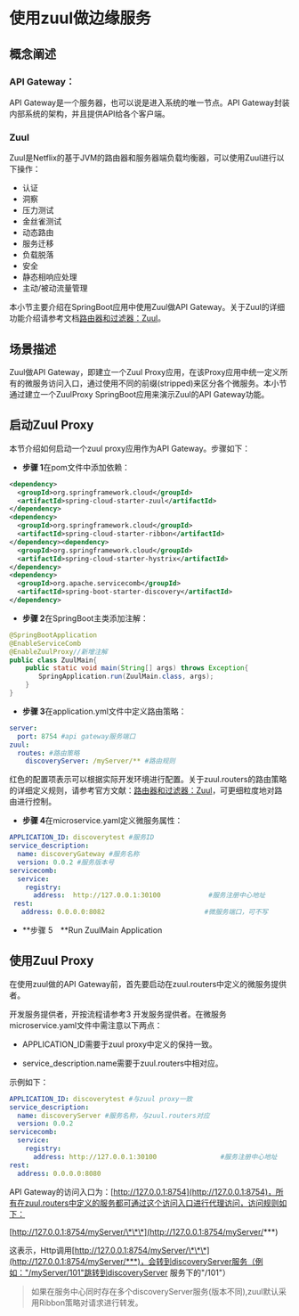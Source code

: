# 使用zuul做边缘服务

## 概念阐述

### API Gateway：

API Gateway是一个服务器，也可以说是进入系统的唯一节点。API Gateway封装内部系统的架构，并且提供API给各个客户端。

### Zuul

Zuul是Netflix的基于JVM的路由器和服务器端负载均衡器，可以使用Zuul进行以下操作：

* 认证
* 洞察
* 压力测试
* 金丝雀测试
* 动态路由
* 服务迁移
* 负载脱落
* 安全
* 静态相响应处理
* 主动/被动流量管理

本小节主要介绍在SpringBoot应用中使用Zuul做API Gateway。关于Zuul的详细功能介绍请参考文档[路由器和过滤器：Zuul](https://springcloud.cc/spring-cloud-dalston.html#_router_and_filter_zuul)。

## 场景描述

Zuul做API Gateway，即建立一个Zuul Proxy应用，在该Proxy应用中统一定义所有的微服务访问入口，通过使用不同的前缀\(stripped\)来区分各个微服务。本小节通过建立一个ZuulProxy SpringBoot应用来演示Zuul的API Gateway功能。

## 启动Zuul Proxy

本节介绍如何启动一个zuul proxy应用作为API Gateway。步骤如下：

* **步骤 1**在pom文件中添加依赖：

```xml
<dependency> 
  <groupId>org.springframework.cloud</groupId>  
  <artifactId>spring-cloud-starter-zuul</artifactId> 
</dependency>
<dependency> 
  <groupId>org.springframework.cloud</groupId>  
  <artifactId>spring-cloud-starter-ribbon</artifactId> 
</dependency><dependency> 
  <groupId>org.springframework.cloud</groupId>  
  <artifactId>spring-cloud-starter-hystrix</artifactId> 
</dependency>
<dependency> 
  <groupId>org.apache.servicecomb</groupId>  
  <artifactId>spring-boot-starter-discovery</artifactId> 
</dependency>
```

* **步骤 2**在SpringBoot主类添加注解：

```java
@SpringBootApplication
@EnableServiceComb
@EnableZuulProxy//新增注解
public class ZuulMain{
    public static void main(String[] args) throws Exception{
　　    SpringApplication.run(ZuulMain.class, args);
    }
}
```

* **步骤 3**在application.yml文件中定义路由策略：

```yaml
server: 
  port: 8754 #api gateway服务端口
zuul: 
  routes: #路由策略
    discoveryServer: /myServer/** #路由规则
```

红色的配置项表示可以根据实际开发环境进行配置。关于zuul.routers的路由策略的详细定义规则，请参考官方文献：[路由器和过滤器：Zuul](https://springcloud.cc/spring-cloud-dalston.html#_router_and_filter_zuul)，可更细粒度地对路由进行控制。

* **步骤 4**在microservice.yaml定义微服务属性：

```yaml
APPLICATION_ID: discoverytest #服务ID
service_description: 
  name: discoveryGateway #服务名称
  version: 0.0.2 #服务版本号
servicecomb: 
  service: 
    registry: 
      address:  http://127.0.0.1:30100            #服务注册中心地址
 rest: 
   address: 0.0.0.0:8082                         #微服务端口，可不写
```

* **步骤 5　**Run ZuulMain Application

## 使用Zuul Proxy

在使用zuul做的API Gateway前，首先要启动在zuul.routers中定义的微服务提供者。

开发服务提供者，开按流程请参考3 开发服务提供者。在微服务microservice.yaml文件中需注意以下两点：

* APPLICATION\_ID需要于zuul proxy中定义的保持一致。

* service\_description.name需要于zuul.routers中相对应。

示例如下：

```yaml
APPLICATION_ID: discoverytest #与zuul proxy一致
service_description: 
  name: discoveryServer #服务名称，与zuul.routers对应
  version: 0.0.2
servicecomb: 
  service: 
    registry: 
      address: http://127.0.0.1:30100                #服务注册中心地址
rest: 
  address: 0.0.0.0:8080
```

API Gateway的访问入口为：[http://127.0.0.1:8754](http://127.0.0.1:8754)，所有在zuul.routers中定义的服务都可通过这个访问入口进行代理访问，访问规则如下：

[http://127.0.0.1:8754/myServer/\*\*\*](http://127.0.0.1:8754/myServer/***)

这表示，Http调用[http://127.0.0.1:8754/myServer/\*\*\*](http://127.0.0.1:8754/myServer/***)，会转到discoveryServer服务（例如："/myServer/101"跳转到discoveryServer 服务下的"/101"）

> 如果在服务中心同时存在多个discoveryServer服务\(版本不同\),zuul默认采用Ribbon策略对请求进行转发。




